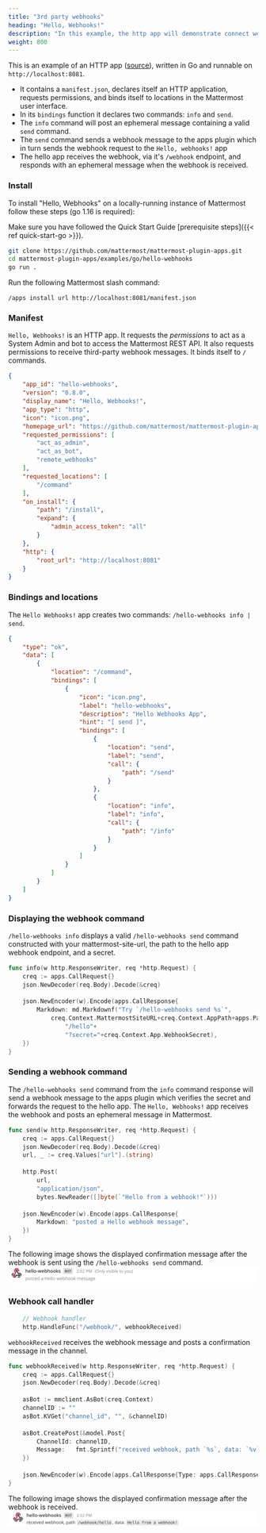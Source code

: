 ```yaml
---
title: "3rd party webhooks"
heading: "Hello, Webhooks!"
description: "In this example, the http app will demonstrate connect webhooks"
weight: 800
---
```


This is an example of an HTTP app ([source](https://github.com/mattermost/mattermost-plugin-apps/tree/master/examples/go/hello-webhooks)), written in Go and runnable on `http://localhost:8081`.

- It contains a `manifest.json`, declares itself an HTTP application, requests permissions, and binds itself to locations in the Mattermost user interface.
- In its `bindings` function it declares two commands: `info` and `send`.
- The `info` command will post an ephemeral message containing a valid `send` command.
- The `send` command sends a webhook message to the apps plugin which in turn sends the webhook request to the `Hello, webhooks!` app
- The hello app receives the webhook, via it's `/webhook` endpoint, and responds with an ephemeral message when the webhook is received.

### Install

To install "Hello, Webhooks" on a locally-running instance of Mattermost follow these steps (go 1.16 is required):

Make sure you have followed the Quick Start Guide [prerequisite steps]({{< ref quick-start-go >}}).

```sh
git clone https://github.com/mattermost/mattermost-plugin-apps.git
cd mattermost-plugin-apps/examples/go/hello-webhooks
go run . 
```

Run the following Mattermost slash command:

```
/apps install url http://localhost:8081/manifest.json
```

### Manifest

`Hello, Webhooks!` is an HTTP app. It requests the *permissions* to act as a System Admin and bot to access the Mattermost REST API. It also requests permissions to receive third-party webhook messages. It binds itself to `/` commands.

```json
{
    "app_id": "hello-webhooks",
	"version": "0.8.0",
	"display_name": "Hello, Webhooks!",
	"app_type": "http",
	"icon": "icon.png",
	"homepage_url": "https://github.com/mattermost/mattermost-plugin-apps/examples/go/hello-webhooks",
	"requested_permissions": [
		"act_as_admin",
		"act_as_bot",
		"remote_webhooks"
	],
	"requested_locations": [
		"/command"
	],
	"on_install": {
		"path": "/install",
		"expand": {
			"admin_access_token": "all"
		}
	},
	"http": {
		"root_url": "http://localhost:8081"
	}
}
```

### Bindings and locations

The `Hello Webhooks!` app creates two commands: `/hello-webhooks info | send`.

```json
{
    "type": "ok",
    "data": [
        {
            "location": "/command",
            "bindings": [
                {
                    "icon": "icon.png",
                    "label": "hello-webhooks",
                    "description": "Hello Webhooks App",
                    "hint": "[ send ]",
                    "bindings": [
                        {
                            "location": "send",
                            "label": "send",
                            "call": {
                                "path": "/send"
                            }
                        },
                        {
                            "location": "info",
                            "label": "info",
                            "call": {
                                "path": "/info"
                            }
                        }
                    ]
                }
            ]
        }
    ]
}
```

### Displaying the webhook command

`/hello-webhooks info` displays a valid `/hello-webhooks send` command constructed with your mattermost-site-url, the path to the hello app webhook endpoint, and a secret.

```go
func info(w http.ResponseWriter, req *http.Request) {
    creq := apps.CallRequest{}
    json.NewDecoder(req.Body).Decode(&creq)

    json.NewEncoder(w).Encode(apps.CallResponse{
        Markdown: md.Markdownf("Try `/hello-webhooks send %s`",
            creq.Context.MattermostSiteURL+creq.Context.AppPath+apps.PathWebhook+
                "/hello"+
                "?secret="+creq.Context.App.WebhookSecret),
    })
}
```

### Sending a webhook command

The `/hello-webhooks send` command from the `info` command response will send a webhook message to the apps plugin which verifies the secret and forwards the request to the hello app. The `Hello, Webhooks!` app receives the webhook and posts an ephemeral message in Mattermost.

```go
func send(w http.ResponseWriter, req *http.Request) {
    creq := apps.CallRequest{}
    json.NewDecoder(req.Body).Decode(&creq)
    url, _ := creq.Values["url"].(string)

    http.Post(
        url,
        "application/json",
        bytes.NewReader([]byte(`"Hello from a webhook!"`)))

    json.NewEncoder(w).Encode(apps.CallResponse{
        Markdown: "posted a Hello webhook message",
    })
}
```

The following image shows the displayed confirmation message after the webhook is sent using the `/hello-webhooks send` command.
![webhookSent message](sent-webhook.png)

### Webhook call handler

```go
    // Webhook handler
    http.HandleFunc("/webhook/", webhookReceived)
```

`webhookReceived` receives the webhook message and posts a confirmation message in the channel.

```go
func webhookReceived(w http.ResponseWriter, req *http.Request) {
    creq := apps.CallRequest{}
    json.NewDecoder(req.Body).Decode(&creq)

    asBot := mmclient.AsBot(creq.Context)
    channelID := ""
    asBot.KVGet("channel_id", "", &channelID)

    asBot.CreatePost(&model.Post{
        ChannelId: channelID,
        Message:   fmt.Sprintf("received webhook, path `%s`, data: `%v`", creq.Path, creq.Values["data"]),
    })

    json.NewEncoder(w).Encode(apps.CallResponse{Type: apps.CallResponseTypeOK})
}
```

The following image shows the displayed confirmation message after the webhook is received.
![webhookReceived message](received-webhook.png)
